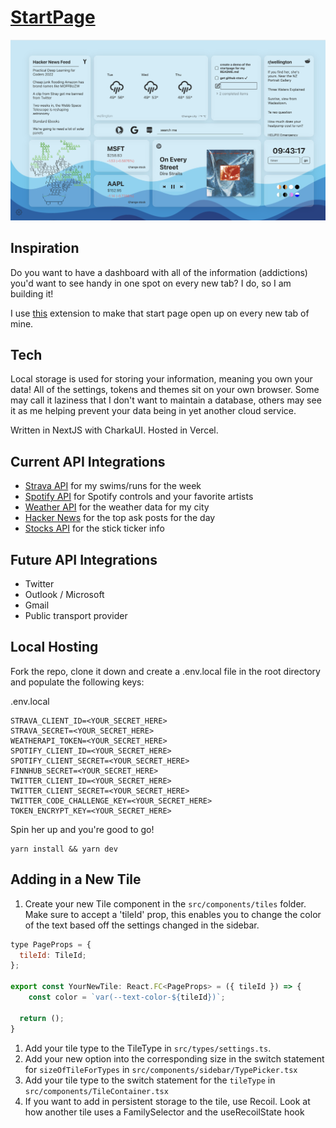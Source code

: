# [StartPage](https://startpage.allistergrange.com/)

<p align="center">
  <img src="public/demo.png" />
</p>

## Inspiration

Do you want to have a dashboard with all of the information (addictions) you'd want to see handy in one spot on every new tab? I do, so I am building it!

I use [this](https://chrome.google.com/webstore/detail/custom-new-tab-url/mmjbdbjnoablegbkcklggeknkfcjkjia?hl=en) extension to make that start page open up on every new tab of mine.

## Tech

Local storage is used for storing your information, meaning you own your data! All of the settings, tokens and themes sit on your own browser. Some may call it laziness that I don't want to maintain a database, others may see it as me helping prevent your data being in yet another cloud service. 

Written in NextJS with CharkaUI. Hosted in Vercel.

## Current API Integrations

- [Strava API](https://developers.strava.com/docs/reference/) for my swims/runs for the week
- [Spotify API](https://developer.spotify.com/documentation/web-api/) for Spotify controls and your favorite artists
- [Weather API](https://www.weatherapi.com/) for the weather data for my city
- [Hacker News](https://hackernews.api-docs.io/) for the top ask posts for the day
- [Stocks API](https://finnhub.io/docs/api) for the stick ticker info

## Future API Integrations

- Twitter
- Outlook / Microsoft
- Gmail
- Public transport provider

## Local Hosting

Fork the repo, clone it down and create a .env.local file in the root directory and populate the following keys:

.env.local
```
STRAVA_CLIENT_ID=<YOUR_SECRET_HERE>
STRAVA_SECRET=<YOUR_SECRET_HERE>
WEATHERAPI_TOKEN=<YOUR_SECRET_HERE>
SPOTIFY_CLIENT_ID=<YOUR_SECRET_HERE>
SPOTIFY_CLIENT_SECRET=<YOUR_SECRET_HERE>
FINNHUB_SECRET=<YOUR_SECRET_HERE>
TWITTER_CLIENT_ID=<YOUR_SECRET_HERE>
TWITTER_CLIENT_SECRET=<YOUR_SECRET_HERE>
TWITTER_CODE_CHALLENGE_KEY=<YOUR_SECRET_HERE>
TOKEN_ENCRYPT_KEY=<YOUR_SECRET_HERE>
```

Spin her up and you're good to go!

```
yarn install && yarn dev
```

## Adding in a New Tile

1) Create your new Tile component in the ```src/components/tiles``` folder. Make sure to accept a 'tileId' prop, this enables you to change the color of the text based off the settings changed in the sidebar.

```js
type PageProps = {
  tileId: TileId;
};

export const YourNewTile: React.FC<PageProps> = ({ tileId }) => {
    const color = `var(--text-color-${tileId})`;

  return ();
}
```

1) Add your tile type to the TileType in ```src/types/settings.ts```.
2) Add your new option into the corresponding size in the switch statement for ```sizeOfTileForTypes``` in ```src/components/sidebar/TypePicker.tsx```
3) Add your tile type to the switch statement for the ```tileType``` in ```src/components/TileContainer.tsx```
4) If you want to add in persistent storage to the tile, use Recoil. Look at how another tile uses a FamilySelector and the useRecoilState hook